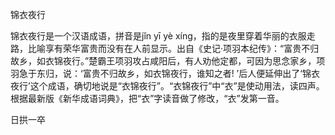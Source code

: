 

锦衣夜行

锦衣夜行是一个汉语成语，拼音是jǐn yī yè xíng，指的是夜里穿着华丽的衣服走路，比喻享有荣华富贵而没有在人前显示。出自《史记·项羽本纪传》：“富贵不归故乡，如衣锦夜行。”楚霸王项羽攻占咸阳后，有人劝他定都，可因为思念家乡，项羽急于东归，说：‘富贵不归故乡，如衣锦夜行，谁知之者! ’后人便延伸出了‘锦衣夜行’这个成语，确切地说是“衣锦夜行”。“衣锦夜行”中“衣”是使动用法，读四声。根据最新版《新华成语词典》，把“衣”字读音做了修改，“衣”发第一音。

日拱一卒